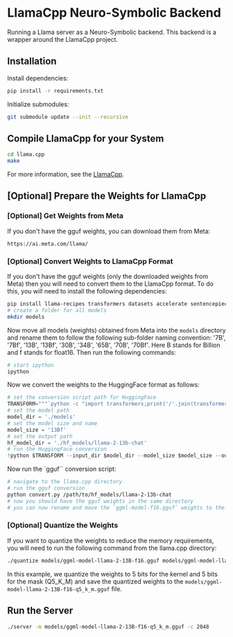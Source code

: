 # LlamaCpp Neuro-Symbolic Backend

Running a Llama server as a Neuro-Symbolic backend. This backend is a wrapper around the LlamaCpp project.

## Installation

Install dependencies:

```bash
pip install -r requirements.txt
```

Initialize submodules:

```bash
git submodule update --init --recursive
```

## Compile LlamaCpp for your System

```bash
cd llama.cpp
make
```

For more information, see the [LlamaCpp](https://github.com/ggerganov/llama.cpp).

## [Optional] Prepare the Weights for LlamaCpp


### [Optional] Get Weights from Meta

If you don't have the gguf weights, you can download them from Meta:

```
https://ai.meta.com/llama/
```

### [Optional] Convert Weights to LlamaCpp Format

If you don't have the gguf weights (only the downloaded weights from Meta) then you will need to convert them to the LlamaCpp format. To do this, you will need to install the following dependencies:

```bash
pip install llama-recipes transformers datasets accelerate sentencepiece protobuf==3.20 py7zr scipy peft bitsandbytes fire torch_tb_profiler ipywidgets
# create a folder for all models
mkdir models
```

Now move all models (weights) obtained from Meta into the `models` directory and rename them to follow the following sub-folder naming convention: '7B', '7Bf', '13B', '13Bf', '30B', '34B', '65B', '70B', '70Bf'.
Here B stands for Billion and f stands for float16.
Then run the following commands:

```bash
# start ipython
ipython
```

Now we convert the weights to the HuggingFace format as follows:

```python
# set the conversion script path for HuggingFace
TRANSFORM="""`python -c "import transformers;print('/'.join(transformers.__file__.split('/')[:-1])+'/models/llama/convert_llama_weights_to_hf.py')"`"""
# set the model path
model_dir = './models'
# set the model size and name
model_size = '13Bf'
# set the output path
hf_model_dir = './hf_models/llama-2-13b-chat'
# run the HuggingFace conversion
!python $TRANSFORM --input_dir $model_dir --model_size $model_size --output_dir $hf_model_dir
```

Now run the `gguf`` conversion script:

```bash
# navigate to the llama.cpp directory
# run the gguf conversion
python convert.py /path/to/hf_models/llama-2-13b-chat
# now you should have the gguf weights in the same directory
# you can now rename and move the `ggml-model-f16.gguf` weights to the models directory of your llama.cpp installation
```

### [Optional] Quantize the Weights

If you want to quantize the weights to reduce the memory requirements, you will need to run the following command from the llama.cpp directory:

```bash
./quantize models/ggml-model-llama-2-13B-f16.gguf models/ggml-model-llama-2-13B-f16-q5_k_m.gguf Q5_K_M
```

In this example, we quantize the weights to 5 bits for the kernel and 5 bits for the mask (Q5_K_M) and save the quantized weights to the `models/ggml-model-llama-2-13B-f16-q5_k_m.gguf` file.

## Run the Server

```bash
./server -m models/ggml-model-llama-2-13B-f16-q5_k_m.gguf -c 2048
```
